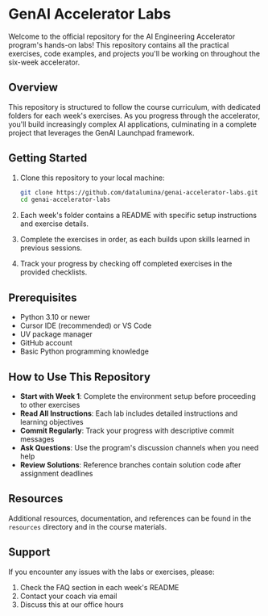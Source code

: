 # GenAI Accelerator Labs

Welcome to the official repository for the AI Engineering Accelerator program's hands-on labs! This repository contains all the practical exercises, code examples, and projects you'll be working on throughout the six-week accelerator.

## Overview

This repository is structured to follow the course curriculum, with dedicated folders for each week's exercises. As you progress through the accelerator, you'll build increasingly complex AI applications, culminating in a complete project that leverages the GenAI Launchpad framework.

<!-- ## Repository Structure

```
genai-accelerator-labs/
├── week1/           # Python Fundamentals & Development Environment
├── week2/           # Large Language Models & Foundation Models
├── week3/           # Generative AI Frameworks & API Integration
├── week4/           # Advanced RAG & Vector Databases
├── week5/           # AI Application Development
├── week6/           # Project Implementation & Best Practices
└── resources/       # Shared resources, utilities and reference materials
``` -->

## Getting Started

1. Clone this repository to your local machine:
   ```bash
   git clone https://github.com/datalumina/genai-accelerator-labs.git
   cd genai-accelerator-labs
   ```

2. Each week's folder contains a README with specific setup instructions and exercise details.

3. Complete the exercises in order, as each builds upon skills learned in previous sessions.

4. Track your progress by checking off completed exercises in the provided checklists.

## Prerequisites

- Python 3.10 or newer
- Cursor IDE (recommended) or VS Code
- UV package manager
- GitHub account
- Basic Python programming knowledge

## How to Use This Repository

- **Start with Week 1**: Complete the environment setup before proceeding to other exercises
- **Read All Instructions**: Each lab includes detailed instructions and learning objectives
- **Commit Regularly**: Track your progress with descriptive commit messages
- **Ask Questions**: Use the program's discussion channels when you need help
- **Review Solutions**: Reference branches contain solution code after assignment deadlines

## Resources

Additional resources, documentation, and references can be found in the `resources` directory and in the course materials.

## Support

If you encounter any issues with the labs or exercises, please:

1. Check the FAQ section in each week's README
2. Contact your coach via email
3. Discuss this at our office hours

